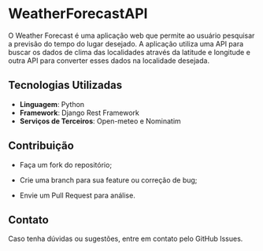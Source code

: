 # WeatherForecastAPI

O Weather Forecast é uma aplicação web que permite ao usuário pesquisar a previsão do tempo do lugar desejado. A aplicação utiliza uma API para buscar os dados de clima das localidades através da latitude e longitude e outra API para converter esses dados na localidade desejada.

## Tecnologias Utilizadas
- **Linguagem**: Python
- **Framework**: Django Rest Framework
- **Serviços de Terceiros**: Open-meteo e Nominatim

## Contribuição
- Faça um fork do repositório;

- Crie uma branch para sua feature ou correção de bug;

- Envie um Pull Request para análise.

## Contato
Caso tenha dúvidas ou sugestões, entre em contato pelo GitHub Issues.
